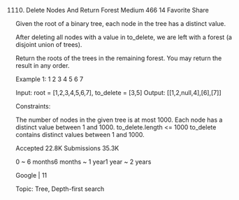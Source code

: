 1110. Delete Nodes And Return Forest
Medium 466 14 Favorite Share

Given the root of a binary tree, each node in the tree has a distinct value.

After deleting all nodes with a value in to_delete, we are left with a forest (a disjoint union of trees).

Return the roots of the trees in the remaining forest.  You may return the result in any order.

Example 1:
            1
        2      3
      4  5   6  7

Input: root = [1,2,3,4,5,6,7], to_delete = [3,5]
Output: [[1,2,null,4],[6],[7]]

Constraints:

The number of nodes in the given tree is at most 1000.
Each node has a distinct value between 1 and 1000.
to_delete.length <= 1000
to_delete contains distinct values between 1 and 1000.

Accepted 22.8K
Submissions 35.3K

0 ~ 6 months6 months ~ 1 year1 year ~ 2 years

Google | 11

Topic: Tree, Depth-first search


